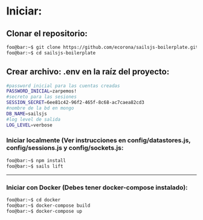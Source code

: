 # Iniciar:

## Clonar el repositorio:
```bash
foo@bar:~$ git clone https://github.com/ecorona/sailsjs-boilerplate.git
foo@bar:~$ cd sailsjs-boilerplate
```

## Crear archivo: .env en la raíz del proyecto:
```bash
#password inicial para las cuentas creadas
PASSWORD_INICIAL=zarpemos!
#secreto para las sesiones
SESSION_SECRET=6ee81c42-96f2-465f-8c68-ac7caea82cd3
#nombre de la bd en mongo
DB_NAME=sailsjs
#log level de salida
LOG_LEVEL=verbose

```

### Iniciar localmente (Ver instrucciones en config/datastores.js, config/sessions.js y config/sockets.js:
```bash
foo@bar:~$ npm install
foo@bar:~$ sails lift
```

---

### Iniciar con Docker (Debes tener docker-compose instalado):
```bash
foo@bar:~$ cd docker
foo@bar:~$ docker-compose build
foo@bar:~$ docker-compose up
```
